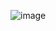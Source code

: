 ![image](https://user-images.githubusercontent.com/76823502/154816064-ed97a518-4148-4f2c-82ec-d81b6d6d5317.png)
